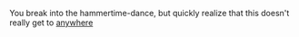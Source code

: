 You break into the hammertime-dance, but quickly realize that this
doesn't really get to [anywhere](https://github.com/udacity/create-your-own-adventure/blob/master/english/eating-walls/eating-marshmallows.md) 